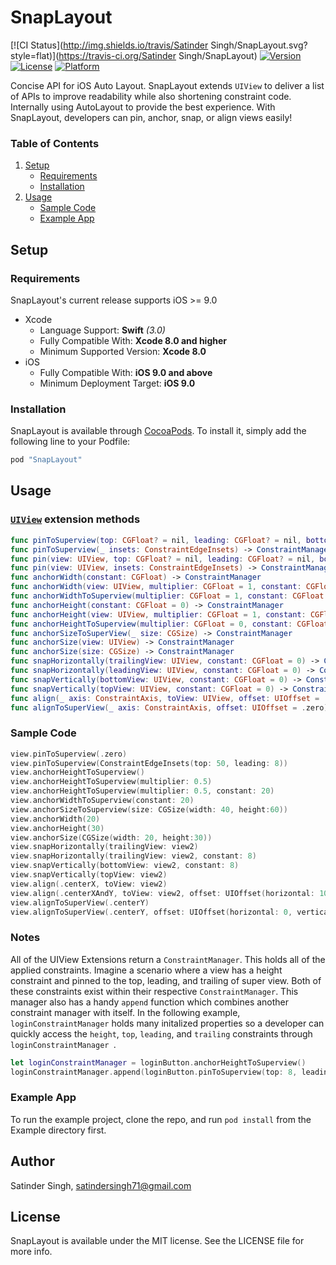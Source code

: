 # SnapLayout

[![CI Status](http://img.shields.io/travis/Satinder Singh/SnapLayout.svg?style=flat)](https://travis-ci.org/Satinder Singh/SnapLayout)
[![Version](https://img.shields.io/cocoapods/v/SnapLayout.svg?style=flat)](http://cocoapods.org/pods/SnapLayout)
[![License](https://img.shields.io/cocoapods/l/SnapLayout.svg?style=flat)](http://cocoapods.org/pods/SnapLayout)
[![Platform](https://img.shields.io/cocoapods/p/SnapLayout.svg?style=flat)](http://cocoapods.org/pods/SnapLayout)

Concise API for iOS Auto Layout. SnapLayout extends `UIView` to deliver a list of APIs to improve readability while also shortening constraint code. Internally using AutoLayout to provide the best experience. With SnapLayout, developers can pin, anchor, snap, or align views easily!

### Table of Contents
 1. [Setup](#setup)
	* [Requirements](#requirements)
	* [Installation](#installation)
 1. [Usage](#usage)
	* [Sample Code](#sample-code)
	* [Example App](#example-app)

## Setup
### Requirements
SnapLayout's current release supports iOS >= 9.0

* Xcode
  * Language Support: **Swift** *(3.0)*
  * Fully Compatible With: **Xcode 8.0 and higher**
  * Minimum Supported Version: **Xcode 8.0**
* iOS
  * Fully Compatible With: **iOS 9.0 and above**
  * Minimum Deployment Target: **iOS 9.0**

### Installation

SnapLayout is available through [CocoaPods](http://cocoapods.org). To install
it, simply add the following line to your Podfile:

```ruby
pod "SnapLayout"
```

## Usage
### [`UIView`](SnapLayout/Classes/SnapLayout.swift) extension methods
```swift
func pinToSuperview(top: CGFloat? = nil, leading: CGFloat? = nil, bottom: CGFloat? = nil, trailing: CGFloat? = nil) -> ConstraintManager
func pinToSuperview(_ insets: ConstraintEdgeInsets) -> ConstraintManager
func pin(view: UIView, top: CGFloat? = nil, leading: CGFloat? = nil, bottom: CGFloat? = nil, trailing: CGFloat? = nil) -> ConstraintManager
func pin(view: UIView, insets: ConstraintEdgeInsets) -> ConstraintManager
func anchorWidth(constant: CGFloat) -> ConstraintManager
func anchorWidth(view: UIView, multiplier: CGFloat = 1, constant: CGFloat = 0) -> ConstraintManager
func anchorWidthToSuperview(multiplier: CGFloat = 1, constant: CGFloat = 0) -> ConstraintManager
func anchorHeight(constant: CGFloat = 0) -> ConstraintManager
func anchorHeight(view: UIView, multiplier: CGFloat = 1, constant: CGFloat = 0) -> ConstraintManager
func anchorHeightToSuperview(multiplier: CGFloat = 0, constant: CGFloat = 0) -> ConstraintManager
func anchorSizeToSuperView(_ size: CGSize) -> ConstraintManager
func anchorSize(view: UIView) -> ConstraintManager
func anchorSize(size: CGSize) -> ConstraintManager
func snapHorizontally(trailingView: UIView, constant: CGFloat = 0) -> ConstraintManager
func snapHorizontally(leadingView: UIView, constant: CGFloat = 0) -> ConstraintManager
func snapVertically(bottomView: UIView, constant: CGFloat = 0) -> ConstraintManager
func snapVertically(topView: UIView, constant: CGFloat = 0) -> ConstraintManager
func align(_ axis: ConstraintAxis, toView: UIView, offset: UIOffset = .zero) -> ConstraintManager
func alignToSuperView(_ axis: ConstraintAxis, offset: UIOffset = .zero) -> ConstraintManager
```

### Sample Code

```swift
view.pinToSuperview(.zero)
view.pinToSuperview(ConstraintEdgeInsets(top: 50, leading: 8))
view.anchorHeightToSuperview()
view.anchorHeightToSuperview(multiplier: 0.5)
view.anchorHeightToSuperview(multiplier: 0.5, constant: 20)
view.anchorWidthToSuperview(constant: 20)
view.anchorSizeToSuperview(size: CGSize(width: 40, height:60))
view.anchorWidth(20)
view.anchorHeight(30)
view.anchorSize(CGSize(width: 20, height:30))
view.snapHorizontally(trailingView: view2)
view.snapHorizontally(trailingView: view2, constant: 8)
view.snapVertically(bottomView: view2, constant: 8)
view.snapVertically(topView: view2)
view.align(.centerX, toView: view2)
view.align(.centerXAndY, toView: view2, offset: UIOffset(horizontal: 10, vertical: 5))
view.alignToSuperView(.centerY)
view.alignToSuperView(.centerY, offset: UIOffset(horizontal: 0, vertical: 5))
```

### Notes
All of the UIView Extensions return a `ConstraintManager`. This holds all of the applied constraints. Imagine a scenario where a view has a height constraint and pinned to the top, leading, and trailing of super view. Both of these constraints exist within their respective `ConstraintManager`. This manager also has a handy `append` function which combines another constraint manager with itself. In the following example, `loginConstraintManager` holds many initalized properties so a developer can quickly access the `height`, `top`, `leading`, and `trailing` constraints through `loginConstraintManager `.

```swift
let loginConstraintManager = loginButton.anchorHeightToSuperview()
loginConstraintManager.append(loginButton.pinToSuperview(top: 8, leading: 8, trailing: 8))
```

### Example App

To run the example project, clone the repo, and run `pod install` from the Example directory first.

## Author

Satinder Singh, satindersingh71@gmail.com

## License

SnapLayout is available under the MIT license. See the LICENSE file for more info.
